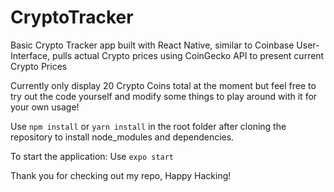# CryptoTracker
Basic Crypto Tracker app built with React Native, similar to Coinbase User-Interface, pulls actual Crypto prices using CoinGecko API to present current Crypto Prices

Currently only display 20 Crypto Coins total at the moment but feel free to try out the code yourself and modify some things to play around with it for your own usage!

Use `npm install` or `yarn install` in the root folder after cloning the repository to install node_modules and dependencies.

To start the application:
Use `expo start`

Thank you for checking out my repo,
Happy Hacking!
